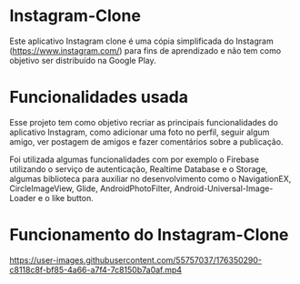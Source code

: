 # Instagram-Clone

Este aplicativo Instagram clone é uma cópia simplificada do Instagram (https://www.instagram.com/) 
para fins de aprendizado e não tem como objetivo ser distribuído na Google Play.

# Funcionalidades usada

Esse projeto tem como objetivo recriar as principais funcionalidades do aplicativo Instagram,
como adicionar uma foto no perfil, seguir algum amigo, ver postagem de amigos e fazer comentários sobre a publicação.

Foi utilizada algumas funcionalidades com por exemplo o Firebase utilizando o 
serviço de autenticação, Realtime Database e o Storage, algumas biblioteca 
para auxiliar no desenvolvimento como o NavigationEX, CircleImageView, Glide, AndroidPhotoFilter, Android-Universal-Image-Loader e o like button.

# Funcionamento do Instagram-Clone



https://user-images.githubusercontent.com/55757037/176350290-c8118c8f-bf85-4a66-a7f4-7c8150b7a0af.mp4

